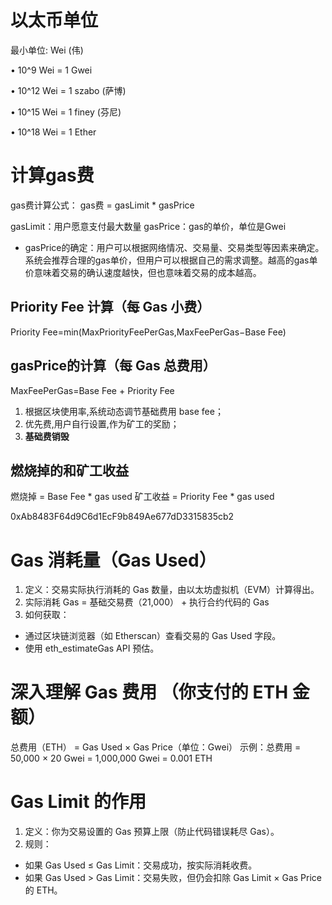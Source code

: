 # 以太币单位
最小单位: Wei (伟)

• 10^9 Wei = 1 Gwei

• 10^12 Wei = 1 szabo (萨博)

• 10^15 Wei = 1 finey (芬尼)

• 10^18 Wei = 1 Ether

# 计算gas费
gas费计算公式：
gas费 = gasLimit * gasPrice

gasLimit：用户愿意支付最大数量
gasPrice：gas的单价，单位是Gwei
- gasPrice的确定：用户可以根据网络情况、交易量、交易类型等因素来确定。系统会推荐合理的gas单价，但用户可以根据自己的需求调整。越高的gas单价意味着交易的确认速度越快，但也意味着交易的成本越高。

## Priority Fee 计算（每 Gas 小费）
Priority Fee=min(MaxPriorityFeePerGas,MaxFeePerGas−Base Fee)


## **gasPrice**的计算（每 Gas 总费用）
MaxFeePerGas=Base Fee  +  Priority Fee
1. 根据区块使用率,系统动态调节基础费用 base fee；
2. 优先费,用户自行设置,作为矿工的奖励；
3. **基础费销毁**

## 燃烧掉的和矿工收益
燃烧掉 = Base Fee * gas used
矿工收益 = Priority Fee * gas used

0xAb8483F64d9C6d1EcF9b849Ae677dD3315835cb2


# Gas 消耗量（Gas Used）
1. 定义：交易实际执行消耗的 Gas 数量，由以太坊虚拟机（EVM）计算得出。
2. 实际消耗 Gas = 基础交易费（21,000） + 执行合约代码的 Gas
3. 如何获取：
- 通过区块链浏览器（如 Etherscan）查看交易的 Gas Used 字段。
- 使用 eth_estimateGas API 预估。

# 深入理解  Gas 费用 （你支付的 ETH 金额）
总费用（ETH） = Gas Used × Gas Price（单位：Gwei）
示例：总费用 = 50,000 × 20 Gwei = 1,000,000 Gwei = 0.001 ETH

# Gas Limit 的作用
1. 定义：你为交易设置的 Gas 预算上限（防止代码错误耗尽 Gas）。
2. 规则：
- 如果 Gas Used ≤ Gas Limit：交易成功，按实际消耗收费。
- 如果 Gas Used > Gas Limit：交易失败，但仍会扣除 Gas Limit × Gas Price 的 ETH。
